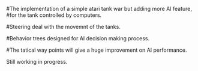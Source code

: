 #The implementation of a simple atari tank war but adding more AI feature,
#for the tank controlled by computers.

#Steering deal with the movemnt of the tanks.

#Behavior trees designed for AI decision making process.

#The tatical way points will give a huge improvement on AI performance.

Still working in progress. 

